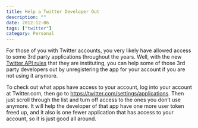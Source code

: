 ```yaml
---
title: Help a Twitter Developer Out
description: ""
date: 2012-12-06
tags: ["twitter"]
category: Personal
---
```



For those of you with Twitter accounts, you very likely have allowed access to some 3rd party applications throughout the years. Well, with the new<a href="https://web.archive.org/web/20131211162727/https://dev.twitter.com/blog/changes-coming-to-twitter-api"> Twitter API rules</a> that they are instituting, you can help some of those 3rd party developers out by unregistering the app for your account if you are not using it anymore.

To check out what apps have access to your account, log into your account at Twitter.com, then go to&nbsp;<a href="https://web.archive.org/web/20131211162727/https://twitter.com/settings/applications">https://twitter.com/settings/applications</a>. Then just scroll through the list and turn off access to the ones you don’t use anymore. It will help the developer of that app have one more user token freed up, and it also is one fewer application that has access to your account, so it is just good all around.
